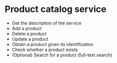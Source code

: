 # Product catalog service

* Get the description of the service
* Add a product
* Delete a product
* Update a product
* Obtain a product given its identification
* Check whether a product exists
* (Optional) Search for a product (full-text search)
